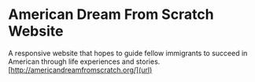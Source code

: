 # American Dream From Scratch Website
A responsive website that hopes to guide fellow immigrants to succeed in American through life experiences and stories.
[http://americandreamfromscratch.org/](url)
